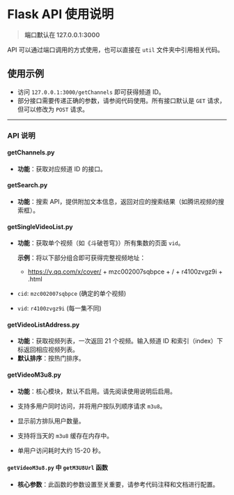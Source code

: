 # Flask API 使用说明

> **端口默认在 127.0.0.1:3000**

API 可以通过端口调用的方式使用，也可以直接在 `util` 文件夹中引用相关代码。

## 使用示例

- 访问 `127.0.0.1:3000/getChannels` 即可获得频道 ID。
- 部分接口需要传递正确的参数，请参阅代码使用。所有接口默认是 `GET` 请求，但可以修改为 `POST` 请求。

---

### API 说明

#### getChannels.py

- **功能**：获取对应频道 ID 的接口。

#### getSearch.py

- **功能**：搜索 API，提供附加文本信息，返回对应的搜索结果（如腾讯视频的搜索框）。

#### getSingleVideoList.py

- **功能**：获取单个视频（如《斗破苍穹》）所有集数的页面 `vid`。

  **示例**：将以下部分组合即可获得完整视频地址：

  - https://v.qq.com/x/cover/ + mzc002007sqbpce + / + r4100zvgz9i + .html

- `cid`: `mzc002007sqbpce` (确定的单个视频)
- `vid`: `r4100zvgz9i` (每一集不同)

#### getVideoListAddress.py

- **功能**：获取视频列表，一次返回 21 个视频。输入频道 ID 和索引（index）下标返回相应视频列表。
- **默认排序**：按热门排序。

#### getVideoM3u8.py

- **功能**：核心模块，默认不启用。请先阅读使用说明后启用。

- 支持多用户同时访问，并将用户按队列顺序请求 `m3u8`。
- 显示前方排队用户数量。
- 支持将当天的 `m3u8` 缓存在内存中。
- 单用户访问耗时大约 15-20 秒。

#### `getVideoM3u8.py` 中 `getM3U8Url` 函数

- **核心参数**：此函数的参数设置至关重要，请参考代码注释和文档进行配置。
